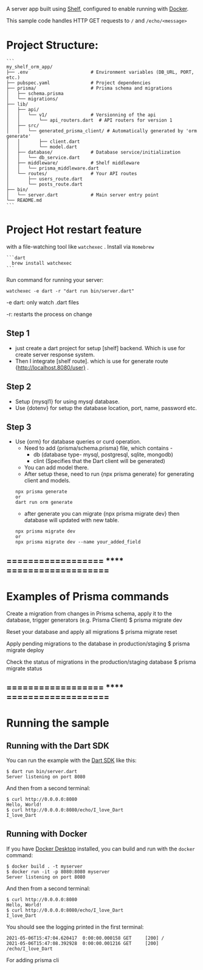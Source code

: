 A server app built using [Shelf](https://pub.dev/packages/shelf),
configured to enable running with [Docker](https://www.docker.com/).

This sample code handles HTTP GET requests to `/` and `/echo/<message>`

# Project Structure: 
    ```
    my_shelf_orm_app/
    ├── .env                       # Environment variables (DB_URL, PORT, etc.)
    ├── pubspec.yaml               # Project dependencies
    ├── prisma/                    # Prisma schema and migrations
    │   ├── schema.prisma
    │   └── migrations/
    ├── lib/
    │   ├── api/
    │   │   └── v1/                # Versionning of the api
    │   │       └── api_routers.dart  # API routers for version 1
    │   ├── src/
    │   │   └── generated_prisma_client/ # Automatically generated by 'orm generate'
    │   │       ├── client.dart
    │   │       └── model.dart
    │   ├── database/              # Database service/initialization
    │   │   └── db_service.dart
    │   ├── middleware/            # Shelf middleware
    │   │   └── prisma_middleware.dart
    │   └── routes/                # Your API routes
    │       ├── users_route.dart
    │       └── posts_route.dart
    ├── bin/
    │   └── server.dart            # Main server entry point
    └── README.md
    ```

# Project Hot restart feature 
with a file-watching tool like `watchexec` . Install via `Homebrew`

    ```dart
      brew install watchexec
    ```
Run command for running your server:
 ```
 watchexec -e dart -r "dart run bin/server.dart"
 ```

-e dart: only watch .dart files

-r: restarts the process on change


## Step 1
 * just create a dart project for setup [shelf] backend. Which is use for create server response system. 
 * Then I integrate [shelf route]. which is use for generate route {http://localhost.8080/user} .

## Step 2
 * Setup {mysql1} for using mysql database. 
 * Use {dotenv} for setup the database location, port, name, password etc.

## Step 3
 * Use {orm} for database queries or curd operation.
   * Need to add {prisma/schema.prisma} file, which contains -
     - db (database type- mysql, postgresql, sqlite, mongodb)
     - clint (Specifies that the Dart client will be generated)
   * You can  add model there.
   * After setup these, need to run {npx prisma generate} for generating client and models.
   ```
   npx prisma generate
   or
   dart run orm generate
   ``` 
   * after generate you can migrate {npx prisma migrate dev} then database will updated with new table.
    ```
   npx prisma migrate dev
   or
   npx prisma migrate dev --name your_added_field
   ```


## ================== **** ===================

# Examples of Prisma commands

Create a migration from changes in Prisma schema, apply it to the database, trigger generators (e.g. Prisma Client)
$ prisma migrate dev

Reset your database and apply all migrations
$ prisma migrate reset

Apply pending migrations to the database in production/staging
$ prisma migrate deploy

Check the status of migrations in the production/staging database
$ prisma migrate status

## ================== **** ===================



# Running the sample

## Running with the Dart SDK

You can run the example with the [Dart SDK](https://dart.dev/get-dart)
like this:

```
$ dart run bin/server.dart
Server listening on port 8080
```

And then from a second terminal:
```
$ curl http://0.0.0.0:8080
Hello, World!
$ curl http://0.0.0.0:8080/echo/I_love_Dart
I_love_Dart
```

## Running with Docker

If you have [Docker Desktop](https://www.docker.com/get-started) installed, you
can build and run with the `docker` command:

```
$ docker build . -t myserver
$ docker run -it -p 8080:8080 myserver
Server listening on port 8080
```

And then from a second terminal:
```
$ curl http://0.0.0.0:8080
Hello, World!
$ curl http://0.0.0.0:8080/echo/I_love_Dart
I_love_Dart
```

You should see the logging printed in the first terminal:
```
2021-05-06T15:47:04.620417  0:00:00.000158 GET     [200] /
2021-05-06T15:47:08.392928  0:00:00.001216 GET     [200] /echo/I_love_Dart
```

For adding prisma cli
